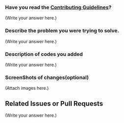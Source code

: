<!--
Thank you for sending the PR! We appreciate you spending the time to work on these changes.

Help us understand your motivation by explaining why you decided to make this change.
You can learn more about contributing to NeoAlgo here: https://github.com/TesseractCoding/NeoAlgo/blob/master/CONTRIBUTING.md

Happy Contributing!

-->

### Have you read the [Contributing Guidelines](https://github.com/Rivatus/Quora-clone/blob/master/CONTRIBUTING.md)?

(Write your answer here.)

### Describe the problem you were trying to solve. 

(Write your answer here.)

### Description of codes you added

(Write your answer here.)

### ScreenShots of changes(optional)

(Attach images here.)

## Related Issues or Pull Requests

(Write your answer here.)

